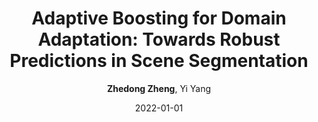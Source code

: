 ---
title: "Adaptive Boosting for Domain Adaptation: Towards Robust Predictions in Scene Segmentation"
collection: publications
permalink: /publication/Adaptive2022
date: 2022-01-01
doi: 
venue: 'IEEE Transactions on Image Processing'
paperurl: 'https://zdzheng.xyz/files/TIP_Adaboost.pdf'
code: 'https://github.com/layumi/AdaBoost_Seg'
author: '<strong>Zhedong Zheng</strong>,  Yi Yang'
citation: ' Zhedong Zheng,  Yi Yang, &quot;Adaptive Boosting for Domain Adaptation: Towards Robust Predictions in Scene Segmentation.&quot; IEEE Transactions on Image Processing, 2022.'
pub_year: '2022'
bib: >
    @article{zheng2022adaptive,  
    author = "Zheng, Zhedong and Yang, Yi",  
    title = "Adaptive Boosting for Domain Adaptation: Towards Robust Predictions in Scene Segmentation",  
    journal = "IEEE Transactions on Image Processing",  
    url = "https://zdzheng.xyz/files/TIP\_Adaboost.pdf",  
    code = "https://github.com/layumi/AdaBoost\_Seg",  
    year = "2022"
    }

---